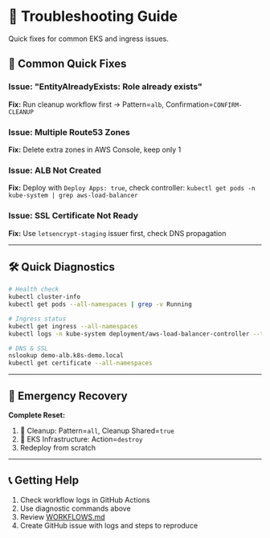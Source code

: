 # 🔧 Troubleshooting Guide

Quick fixes for common EKS and ingress issues.

## 🚨 Common Quick Fixes

### Issue: "EntityAlreadyExists: Role already exists"
**Fix:** Run cleanup workflow first → Pattern=`alb`, Confirmation=`CONFIRM-CLEANUP`

### Issue: Multiple Route53 Zones  
**Fix:** Delete extra zones in AWS Console, keep only 1

### Issue: ALB Not Created
**Fix:** Deploy with `Deploy Apps: true`, check controller: `kubectl get pods -n kube-system | grep aws-load-balancer`

### Issue: SSL Certificate Not Ready
**Fix:** Use `letsencrypt-staging` issuer first, check DNS propagation

---

## 🛠️ Quick Diagnostics

```bash
# Health check
kubectl cluster-info
kubectl get pods --all-namespaces | grep -v Running

# Ingress status
kubectl get ingress --all-namespaces
kubectl logs -n kube-system deployment/aws-load-balancer-controller --tail=20

# DNS & SSL
nslookup demo-alb.k8s-demo.local
kubectl get certificate --all-namespaces
```

---

## 🚨 Emergency Recovery

**Complete Reset:**
1. 🧹 Cleanup: Pattern=`all`, Cleanup Shared=`true`
2. 🚀 EKS Infrastructure: Action=`destroy`
3. Redeploy from scratch

---

## 📞 Getting Help

1. Check workflow logs in GitHub Actions
2. Use diagnostic commands above  
3. Review [WORKFLOWS.md](./WORKFLOWS.md)
4. Create GitHub issue with logs and steps to reproduce